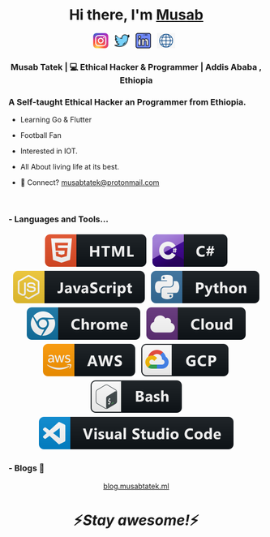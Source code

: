 <div align="center">
   <h1>Hi there, I'm <a href="https://musabtatek.ml">Musab</a> </h1>
</div>

<p align='center'>
   <a href="https://www.instagram.com/musab_tatek"><img height="30" src="https://raw.githubusercontent.com/musab-tatek/musab-tatek/main/instagram.png?raw=true"></a>&nbsp;&nbsp;
<a href="https://twitter.com/musab-tatek"><img height="30" src="https://raw.githubusercontent.com/musab-tatek/musab-tatek/main/twitter.png?raw=true"></a>&nbsp;&nbsp;
<a href="https://www.linkedin.com/in/musab-tatek/"><img height="30" src="https://raw.githubusercontent.com/musab-tatek/musab-tatek/main/linkedin.png?raw=true"></a>&nbsp;&nbsp;
<a href="https://www.musabtatek.ml"><img height="30" src="https://raw.githubusercontent.com/musab-tatek/musab-tatek/main/website.png?raw=true"></a>&nbsp;&nbsp;

<div align="center">
<h3> Musab Tatek | 💻 Ethical Hacker & Programmer | Addis Ababa , Ethiopia</h3>
</div>

<p align="center">
  <h3> A Self-taught Ethical Hacker an Programmer from Ethiopia.</h3>
</p>

 - Learning Go & Flutter
   
 - Football Fan

 - Interested in IOT.
 
 - All About living life at its best.
 
 - 💬 Connect? <a href="mailto:musabtatek@protonmail.com">musabtatek@protonmail.com</a>
 
<br />

### - Languages and Tools...

<p align="center">
  <img src="https://raw.githubusercontent.com/musab-tatek/musab-tatek/40871a86e89579c5b52e8de2388bdaeae8866a1b/html.svg" alt="html" style="vertical-align:top; margin:4px">    
  <img src="https://raw.githubusercontent.com/musab-tatek/musab-tatek/40871a86e89579c5b52e8de2388bdaeae8866a1b/csharp.svg" alt="csharp" style="vertical-align:top; margin:4px">
  <img src="https://raw.githubusercontent.com/musab-tatek/musab-tatek/40871a86e89579c5b52e8de2388bdaeae8866a1b/js.svg" alt="js" style="vertical-align:top; margin:4px">
  <img src="https://raw.githubusercontent.com/musab-tatek/musab-tatek/40871a86e89579c5b52e8de2388bdaeae8866a1b/python.svg" alt="python" style="vertical-align:top; margin:4px">
  <img src="https://raw.githubusercontent.com/musab-tatek/musab-tatek/40871a86e89579c5b52e8de2388bdaeae8866a1b/chrome.svg" alt="chrome" style="vertical-align:top; margin:4px">
  <img src="https://raw.githubusercontent.com/musab-tatek/musab-tatek/40871a86e89579c5b52e8de2388bdaeae8866a1b/cloud.svg" alt="cloud" style="vertical-align:top; margin:4px">
  <img src="https://raw.githubusercontent.com/musab-tatek/musab-tatek/40871a86e89579c5b52e8de2388bdaeae8866a1b/aws.svg" alt="aws" style="vertical-align:top; margin:4px">
  <img src="https://raw.githubusercontent.com/musab-tatek/musab-tatek/40871a86e89579c5b52e8de2388bdaeae8866a1b/gcp.svg" alt="gcp" style="vertical-align:top; margin:4px">
  <img src="https://raw.githubusercontent.com/musab-tatek/musab-tatek/40871a86e89579c5b52e8de2388bdaeae8866a1b/bash.svg" alt="bash" style="vertical-align:top; margin:4px">
  <img src="https://raw.githubusercontent.com/musab-tatek/musab-tatek/40871a86e89579c5b52e8de2388bdaeae8866a1b/visualstudio_code.svg" alt="vscode" style="vertical-align:top; margin:4px">
</p>


### - Blogs 🌱

<p align="center">
  <a href="https://blog.musabtatek.ml">blog.musabtatek.ml</a>
</p>


<h1 align='center'>⚡️<i>Stay awesome!</i>⚡️</h1>

